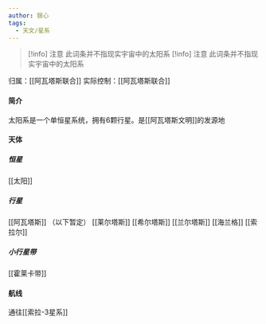 ```yaml
---
author: 银心
tags:
  - 天文/星系
---
```

> [!info] 注意
> 此词条并不指现实宇宙中的太阳系
> [!info] 注意
> 此词条并不指现实宇宙中的太阳系

归属：[[阿瓦塔斯联合]]
实际控制：[[阿瓦塔斯联合]]
#### 简介
太阳系是一个单恒星系统，拥有6颗行星。是[[阿瓦塔斯文明]]的发源地
#### 天体
##### 恒星
[[太阳]]
##### 行星
[[阿瓦塔斯]]
（以下暂定）
[[莱尔塔斯]]
[[希尔塔斯]]
[[兰尔塔斯]]
[[海兰格]]
[[索拉尔]]
##### 小行星带
[[霍莱卡带]]
#### 航线
通往[[索拉-3星系]]
